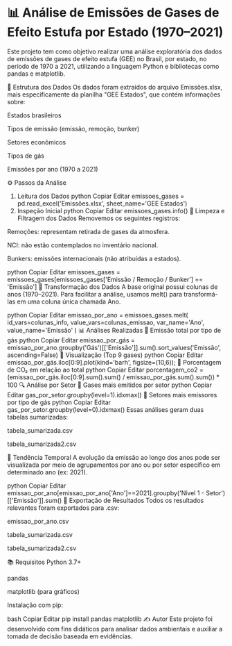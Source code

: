 # 📊 Análise de Emissões de Gases de Efeito Estufa por Estado (1970–2021)
Este projeto tem como objetivo realizar uma análise exploratória dos dados de emissões de gases de efeito estufa (GEE) no Brasil, por estado, no período de 1970 a 2021, utilizando a linguagem Python e bibliotecas como pandas e matplotlib.

🧩 Estrutura dos Dados
Os dados foram extraídos do arquivo Emissões.xlsx, mais especificamente da planilha "GEE Estados", que contém informações sobre:

Estados brasileiros

Tipos de emissão (emissão, remoção, bunker)

Setores econômicos

Tipos de gás

Emissões por ano (1970 a 2021)

⚙️ Passos da Análise
1. Leitura dos Dados
python
Copiar
Editar
emissoes_gases = pd.read_excel('Emissões.xlsx', sheet_name='GEE Estados')
2. Inspeção Inicial
python
Copiar
Editar
emissoes_gases.info()
🧹 Limpeza e Filtragem dos Dados
Removemos os seguintes registros:

Remoções: representam retirada de gases da atmosfera.

NCI: não estão contemplados no inventário nacional.

Bunkers: emissões internacionais (não atribuídas a estados).

python
Copiar
Editar
emissoes_gases = emissoes_gases[emissoes_gases['Emissão / Remoção / Bunker'] == 'Emissão']
🔄 Transformação dos Dados
A base original possui colunas de anos (1970–2021). Para facilitar a análise, usamos melt() para transformá-las em uma coluna única chamada Ano.

python
Copiar
Editar
emissao_por_ano = emissoes_gases.melt(
    id_vars=colunas_info,
    value_vars=colunas_emissao,
    var_name='Ano',
    value_name='Emissão'
)
📊 Análises Realizadas
🔹 Emissão total por tipo de gás
python
Copiar
Editar
emissao_por_gás = emissao_por_ano.groupby('Gás')[['Emissão']].sum().sort_values('Emissão', ascending=False)
🔹 Visualização (Top 9 gases)
python
Copiar
Editar
emissao_por_gás.iloc[0:9].plot(kind='barh', figsize=(10,6));
🔹 Porcentagem de CO₂ em relação ao total
python
Copiar
Editar
porcentagem_co2 = (emissao_por_gás.iloc[0:9].sum().sum() / emissao_por_gás.sum().sum()) * 100
🔍 Análise por Setor
🔸 Gases mais emitidos por setor
python
Copiar
Editar
gas_por_setor.groupby(level=1).idxmax()
🔸 Setores mais emissores por tipo de gás
python
Copiar
Editar
gas_por_setor.groupby(level=0).idxmax()
Essas análises geram duas tabelas sumarizadas:

tabela_sumarizada.csv

tabela_sumarizada2.csv

📅 Tendência Temporal
A evolução da emissão ao longo dos anos pode ser visualizada por meio de agrupamentos por ano ou por setor específico em determinado ano (ex: 2021).

python
Copiar
Editar
emissao_por_ano[emissao_por_ano['Ano']==2021].groupby('Nível 1 - Setor')[['Emissão']].sum()
💾 Exportação de Resultados
Todos os resultados relevantes foram exportados para .csv:

emissao_por_ano.csv

tabela_sumarizada.csv

tabela_sumarizada2.csv

📚 Requisitos
Python 3.7+

pandas

matplotlib (para gráficos)

Instalação com pip:

bash
Copiar
Editar
pip install pandas matplotlib
✍️ Autor
Este projeto foi desenvolvido com fins didáticos para analisar dados ambientais e auxiliar a tomada de decisão baseada em evidências.

